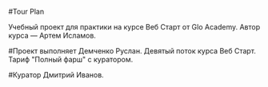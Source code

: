 #Tour Plan

Учебный проект для практики на курсе Веб Старт от Glo Academy.
Автор курса — Артем Исламов.

#Проект выполняет Демченко Руслан.
Девятый поток курса Веб Старт. Тариф "Полный фарш" с куратором.

#Куратор
Дмитрий Иванов.

